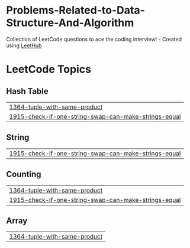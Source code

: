 # Problems-Related-to-Data-Structure-And-Algorithm
Collection of LeetCode questions to ace the coding interview! - Created using [LeetHub](https://github.com/QasimWani/LeetHub)

<!---LeetCode Topics Start-->
# LeetCode Topics
## Hash Table
|  |
| ------- |
| [1364-tuple-with-same-product](https://github.com/Abhishek7727/Problems-Related-to-Data-Structure-And-Algorithm/tree/master/1364-tuple-with-same-product) |
| [1915-check-if-one-string-swap-can-make-strings-equal](https://github.com/Abhishek7727/Problems-Related-to-Data-Structure-And-Algorithm/tree/master/1915-check-if-one-string-swap-can-make-strings-equal) |
## String
|  |
| ------- |
| [1915-check-if-one-string-swap-can-make-strings-equal](https://github.com/Abhishek7727/Problems-Related-to-Data-Structure-And-Algorithm/tree/master/1915-check-if-one-string-swap-can-make-strings-equal) |
## Counting
|  |
| ------- |
| [1364-tuple-with-same-product](https://github.com/Abhishek7727/Problems-Related-to-Data-Structure-And-Algorithm/tree/master/1364-tuple-with-same-product) |
| [1915-check-if-one-string-swap-can-make-strings-equal](https://github.com/Abhishek7727/Problems-Related-to-Data-Structure-And-Algorithm/tree/master/1915-check-if-one-string-swap-can-make-strings-equal) |
## Array
|  |
| ------- |
| [1364-tuple-with-same-product](https://github.com/Abhishek7727/Problems-Related-to-Data-Structure-And-Algorithm/tree/master/1364-tuple-with-same-product) |
<!---LeetCode Topics End-->